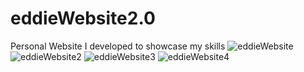 # eddieWebsite2.0
Personal Website I developed to showcase my skills
![eddieWebsite](https://user-images.githubusercontent.com/99770283/208805431-20abf244-3274-48e3-924c-16f71e434514.png)
![eddieWebsite2](https://user-images.githubusercontent.com/99770283/208805442-e9042d9e-0c71-4b4c-8e55-63772564d717.png)
![eddieWebsite3](https://user-images.githubusercontent.com/99770283/208805455-b66a4f08-1b3d-40d9-9a41-bde3c7deff0d.png)
![eddieWebsite4](https://user-images.githubusercontent.com/99770283/208805468-37ff63d6-3e89-4a82-91a3-6b48313e0956.png)
